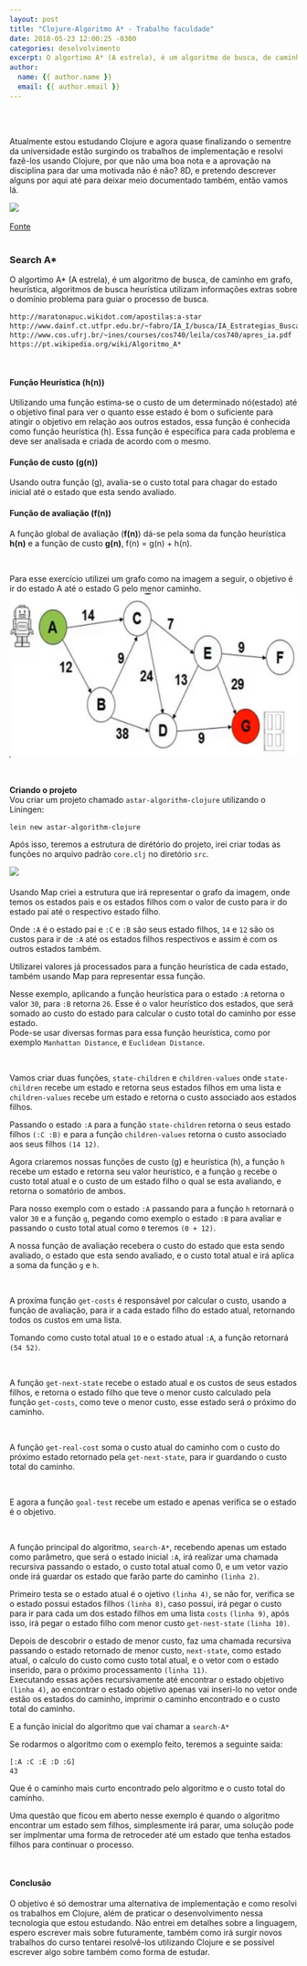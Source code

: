 ```yaml
---
layout: post
title: "Clojure-Algoritmo A* - Trabalho faculdade"
date: 2018-05-23 12:00:25 -0300
categories: deselvolvimento
excerpt: O algortimo A* (A estrela), é um algoritmo de busca, de caminho em grafo, heurística, algoritmos de busca heurística utilizam informações extras sobre o domínio problema...
author:
  name: {{ author.name }}
  email: {{ author.email }}
---
```


<br>
<br>

Atualmente estou estudando Clojure e agora quase finalizando o sementre
da universidade estão surgindo os trabalhos de implementação e resolvi
fazê-los usando Clojure, por que não uma boa nota e a aprovação na
disciplina para dar uma motivada não é não? 8D, e pretendo descrever alguns
por aqui até para deixar meio documentado também, então vamos lá.


![](https://cdn-images-1.medium.com/max/1371/1*6h-IqXpvLbQemIRedaCrMg.png)
<div class="img-legend"><a href="https://cdn-images-1.medium.com/max/1371/1*6h-IqXpvLbQemIRedaCrMg.png">Fonte</a></div>

<br>

### Search A*

O algortimo A* (A estrela), é um algoritmo de busca, de caminho em
grafo, heurística, algoritmos de busca heurística utilizam informações
extras sobre o domínio problema para guiar o processo de busca.  
```
http://maratonapuc.wikidot.com/apostilas:a-star
http://www.dainf.ct.utfpr.edu.br/~fabro/IA_I/busca/IA_Estrategias_Busca_Inf.pdf
http://www.cos.ufrj.br/~ines/courses/cos740/leila/cos740/apres_ia.pdf
https://pt.wikipedia.org/wiki/Algoritmo_A*
```
<br>

#### Função Heurística (__h(n)__)
Utilizando uma função estima-se o custo de um determinado
nó(estado) até o objetivo final para ver o quanto esse estado é bom o
suficiente para atingir o objetivo em relação aos outros estados, essa
função é conhecida como função heurística (h). Essa função é específica
para cada problema e deve ser analisada e criada de acordo com o mesmo.  

#### Função de custo (__g(n)__)
Usando outra função (g), avalia-se o custo total para chagar do estado inicial
até o estado que esta sendo avaliado.

#### Função de avaliação (__f(n)__)
A função global de avaliação (__f(n)__) dá-se pela soma da função
heurística __h(n)__ e a função de custo __g(n)__, f(n) = g(n) + h(n).

<br>

Para esse exercício utilizei um grafo como na imagem a seguir, o objetivo
é ir do estado A até o estado G pelo menor caminho.  
![](https://raw.githubusercontent.com/Jciel/astar-algorithm-clojure/master/img/digrafo.png)

<br>

__Criando o projeto__  
Vou criar um projeto chamado ``astar-algorithm-clojure`` utilizando o
Liningen:

```
lein new astar-algorithm-clojure
```

Após isso, teremos a estrutura de dirétório do projeto, irei criar todas
as funções no arquivo padrão ``core.clj`` no diretório ``src``.  

<div class="img-container">
	<img src="https://image.ibb.co/coLk38/astarclojure.png">
</div>

<br>
Usando Map criei a estrutura que irá representar o grafo da
imagem, onde temos os estados pais e os estados filhos com o valor de
custo para ir do estado pai até o respectivo estado filho.
<script src="https://gist.github.com/Jciel/9790a788abc9039a1a80297dd925d9c9.js"></script>

Onde ``:A`` é o estado pai e ``:C`` e ``:B`` são seus estado filhos,
``14`` e ``12`` são os custos para ir de ``:A`` até os estados filhos
respectivos e assim é com os outros estados também.  


Utilizarei valores já processados para a função heurística de cada estado,
também usando Map para representar essa função.
<script src="https://gist.github.com/Jciel/d1cb81a47c9f89941c9da24a00ff4cb2.js"></script>

Nesse exemplo, aplicando a função heurística para o estado ``:A`` retorna
o valor ``30``, para ``:B`` retorna ``26``. Esse é o valor heurístico
dos estados, que será somado ao custo do estado para calcular o custo
total do caminho por esse estado.  
Pode-se usar diversas formas para essa
função heurística, como por exemplo ``Manhattan Distance``, e
``Euclidean Distance``.

<br>

Vamos criar duas funções, ``state-children`` e ``children-values`` onde
``state-children`` recebe um estado e retorna seus estados filhos em uma lista
e ``children-values`` recebe um estado e retorna o custo associado aos
estados filhos.
<script src="https://gist.github.com/Jciel/130a4972062245727d00f3bd207d93a6.js"></script>

Passando o estado ``:A`` para a função ``state-children`` retorna o seus
estado filhos ``(:C :B)`` e para a função ``children-values`` retorna o
custo associado aos seus filhos ``(14 12)``.

Agora criaremos nossas funções de custo (g) e heurística (h), a função
``h`` recebe um estado e retorna seu valor heurístico, e a função ``g``
recebe o custo total atual e o custo de um estado filho o qual se esta
avaliando, e retorna o somatório de ambos.
<script src="https://gist.github.com/Jciel/b94fcda1ed632655bf6be10de3fcc2d5.js"></script>

Para nosso exemplo com o estado ``:A`` passando para a função ``h``
retornará o valor ``30`` e a função ``g``, pegando como exemplo o estado
``:B`` para avaliar e passando o custo total atual como ``0`` teremos
``(0 + 12)``.

A nossa função de avaliação recebera o custo do estado que esta sendo
avaliado, o estado que esta sendo avaliado, e o custo total atual e irá
aplica a soma da função ``g`` e ``h``.
<script src="https://gist.github.com/Jciel/38c950b986d14ff616944b20be8db2f5.js"></script>

<br>

A proxíma função ``get-costs`` é responsável por calcular o custo, usando
a função de avaliação, para ir a cada estado filho do estado atual,
retornando todos os custos em uma lista.
<script src="https://gist.github.com/Jciel/de88be21b7b9134af187623cbff53ff8.js"></script>
Tomando como custo total atual ``10`` e o estado atual ``:A``, a função
retornará ``(54 52)``.

<br>

A função ``get-next-state`` recebe o estado atual e os custos de seus
estados filhos, e retorna o estado filho que teve o menor custo calculado 
pela função ``get-costs``, como teve o menor custo, esse estado será o
próximo do caminho.
<script src="https://gist.github.com/Jciel/062a662968363de56852826fc94ba1f3.js"></script>

<br>

A função ``get-real-cost`` soma o custo atual do caminho com o custo do
próximo estado retornado pela ``get-next-state``, para ir guardando o custo
total do caminho.
<script src="https://gist.github.com/Jciel/f441275f86220f0974dd8bb596e08997.js"></script>

<br>

E agora a função ``goal-test`` recebe um estado e apenas verifica se o
estado é o objetivo.
<script src="https://gist.github.com/Jciel/8f6f736b2dd638fea874fb4398d9c5cd.js"></script>

<br>

A função principal do algoritmo, ``search-A*``, recebendo apenas um estado
como parâmetro, que será o estado inicial ``:A``, irá realizar uma
chamada recursiva passando o estado, o custo total atual como 0, e um
vetor vazio onde irá guardar os estado que farão parte do caminho ``(linha 2)``.

<script src="https://gist.github.com/Jciel/63c6f00a9d140054dddaf589ff9c96ea.js"></script>

Primeiro testa se o estado atual é o ojetivo ``(linha 4)``, se não for,
verifica se o estado possui estados filhos ``(linha 8)``, caso possui,
irá pegar o custo para ir para cada um dos estado filhos em uma lista
``costs`` ``(linha 9)``, após isso, irá pegar o estado filho com menor
custo ``get-nest-state`` ``(linha 10)``.

Depois de descobrir o estado de menor custo, faz uma chamada recursiva
passando o estado retornado de menor custo, ``next-state``, como estado
atual, o calculo do custo como custo total atual, e o vetor com o estado
inserido, para o próximo processamento ``(linha 11)``.  
Executando essas ações recursivamente até encontrar o estado objetivo
``(linha 4)``, ao encontrar o estado objetivo apenas vai inseri-lo no
vetor onde estão os estados do caminho, imprimir o caminho encontrado e
o custo total do caminho.

E a função inicial do algoritmo que vai chamar a ``search-A*``
<script src="https://gist.github.com/Jciel/4a60270cdbbcd777a8e913f03d829215.js"></script>

Se rodarmos o algoritmo com o exemplo feito, teremos a seguinte saida:
```
[:A :C :E :D :G]
43
```
Que é o caminho mais curto encontrado pelo algoritmo e o custo total do
caminho.  

Uma questão que ficou em aberto nesse exemplo é quando o algoritmo
encontrar um estado sem filhos, simplesmente irá parar, uma solução
pode ser implmentar uma forma de retroceder até um estado que tenha
estados filhos para continuar o processo.

<br>

#### __Conclusão__

O objetivo é só demostrar uma alternativa de implementação e como resolvi
os trabalhos em Clojure, além de praticar o desenvolvimento nessa
tecnologia que estou estudando.
Não entrei em detalhes sobre a linguagem, espero escrever mais sobre
futuramente, também como irá surgir novos trabalhos do curso tentarei
resolvê-los utilizando Clojure e se possível escrever algo sobre também
como forma de estudar.
